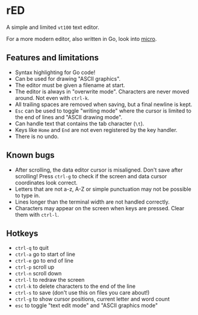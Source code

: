 # rED

A simple and limited `vt100` text editor.

For a more modern editor, also written in Go, look into [micro](https://github.com/zyedidia/micro).

## Features and limitations

* Syntax highlighting for Go code!
* Can be used for drawing "ASCII graphics".
* The editor must be given a filename at start.
* The editor is always in "overwrite mode". Characters are never moved around. Not even with `ctrl-k`.
* All trailing spaces are removed when saving, but a final newline is kept.
* `Esc` can be used to toggle "writing mode" where the cursor is limited to the end of lines and "ASCII drawing mode".
* Can handle text that contains the tab character (`\t`).
* Keys like `Home` and `End` are not even registered by the key handler.
* There is no undo.

## Known bugs

* After scrolling, the data editor cursor is misaligned. Don't save after scrolling! Press `ctrl-g` to check if the screen and data cursor coordinates look correct.
* Letters that are not a-z, A-Z or simple punctuation may not be possible to type in.
* Lines longer than the terminal width are not handled correctly.
* Characters may appear on the screen when keys are pressed. Clear them with `ctrl-l`.

## Hotkeys

* `ctrl-q` to quit
* `ctrl-a` go to start of line
* `ctrl-e` go to end of line
* `ctrl-p` scroll up
* `ctrl-n` scroll down
* `ctrl-l` to redraw the screen
* `ctrl-k` to delete characters to the end of the line
* `ctrl-s` to save (don't use this on files you care about!)
* `ctrl-g` to show cursor positions, current letter and word count
* `esc` to toggle "text edit mode" and "ASCII graphics mode"
